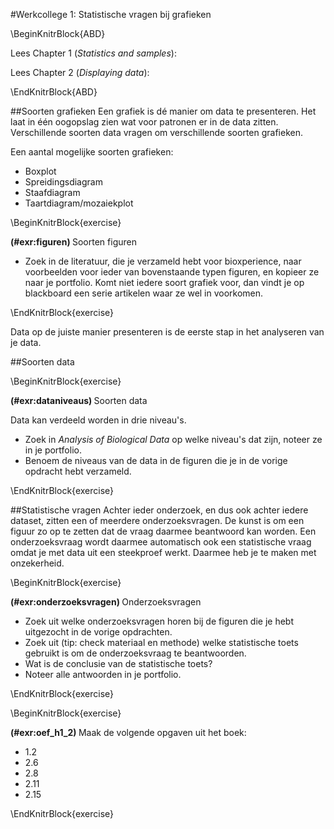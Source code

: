 #Werkcollege 1: Statistische vragen bij grafieken

\BeginKnitrBlock{ABD}<div class="ABD">
Lees Chapter 1 (*Statistics and samples*):

Lees Chapter 2 (*Displaying data*):
</div>\EndKnitrBlock{ABD}


##Soorten grafieken
Een grafiek is dé manier om data te presenteren.
Het laat in één oogopslag zien wat voor patronen er in de data zitten.
Verschillende soorten data vragen om verschillende soorten grafieken.

Een aantal mogelijke soorten grafieken:


* Boxplot
* Spreidingsdiagram
* Staafdiagram
* Taartdiagram/mozaiekplot


\BeginKnitrBlock{exercise}<div class="exercise"><span class="exercise" id="exr:figuren"><strong>(\#exr:figuren) </strong></span>Soorten figuren

* Zoek in de literatuur, die je verzameld hebt voor bioxperience, naar voorbeelden voor ieder van bovenstaande typen figuren, en kopieer ze naar je portfolio. Komt niet iedere soort grafiek voor, dan vindt je op blackboard een serie artikelen waar ze wel in voorkomen.</div>\EndKnitrBlock{exercise}

Data op de juiste manier presenteren is de eerste stap in het analyseren van je data.

##Soorten data

\BeginKnitrBlock{exercise}<div class="exercise"><span class="exercise" id="exr:dataniveaus"><strong>(\#exr:dataniveaus) </strong></span>Soorten data

Data kan verdeeld worden in drie niveau's.

* Zoek in *Analysis of Biological Data* op welke niveau's dat zijn, noteer ze in je portfolio.
* Benoem de niveaus van de data in de figuren die je in de vorige opdracht hebt verzameld.</div>\EndKnitrBlock{exercise}


##Statistische vragen
Achter ieder onderzoek, en dus ook achter iedere dataset, zitten een of meerdere onderzoeksvragen.
De kunst is om een figuur zo op te zetten dat de vraag daarmee beantwoord kan worden.
Een onderzoeksvraag wordt daarmee automatisch ook een statistische vraag omdat je met data uit een steekproef werkt. Daarmee heb je te maken met onzekerheid.


\BeginKnitrBlock{exercise}<div class="exercise"><span class="exercise" id="exr:onderzoeksvragen"><strong>(\#exr:onderzoeksvragen) </strong></span>Onderzoeksvragen

* Zoek uit welke onderzoeksvragen horen bij de figuren die je hebt uitgezocht in de vorige opdrachten.
* Zoek uit (tip: check materiaal en methode) welke statistische toets gebruikt is om de onderzoeksvraag te beantwoorden.
* Wat is de conclusie van de statistische toets?
* Noteer alle antwoorden in je portfolio.</div>\EndKnitrBlock{exercise}

\BeginKnitrBlock{exercise}<div class="exercise"><span class="exercise" id="exr:oef_h1_2"><strong>(\#exr:oef_h1_2) </strong></span>Maak de volgende opgaven uit het boek:

* 1.2
* 2.6
* 2.8
* 2.11
* 2.15</div>\EndKnitrBlock{exercise}

